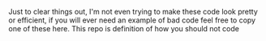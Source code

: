 Just to clear things out, I'm not even trying to make these code look pretty or efficient, if you will ever need an example of bad code feel free to copy one of these here. This repo is definition of how you should not code 

